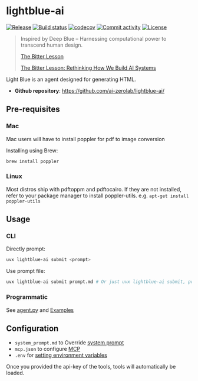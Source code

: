 # lightblue-ai

[![Release](https://img.shields.io/github/v/release/ai-zerolab/lightblue-ai)](https://img.shields.io/github/v/release/ai-zerolab/lightblue-ai)
[![Build status](https://img.shields.io/github/actions/workflow/status/ai-zerolab/lightblue-ai/main.yml?branch=main)](https://github.com/ai-zerolab/lightblue-ai/actions/workflows/main.yml?query=branch%3Amain)
[![codecov](https://codecov.io/gh/ai-zerolab/lightblue-ai/branch/main/graph/badge.svg)](https://codecov.io/gh/ai-zerolab/lightblue-ai)
[![Commit activity](https://img.shields.io/github/commit-activity/m/ai-zerolab/lightblue-ai)](https://img.shields.io/github/commit-activity/m/ai-zerolab/lightblue-ai)
[![License](https://img.shields.io/github/license/ai-zerolab/lightblue-ai)](https://img.shields.io/github/license/ai-zerolab/lightblue-ai)

> Inspired by Deep Blue – Harnessing computational power to transcend human design.
>
> [The Bitter Lesson](http://www.incompleteideas.net/IncIdeas/BitterLesson.html)
>
> [The Bitter Lesson: Rethinking How We Build AI Systems](https://ankitmaloo.com/bitter-lesson/)

Light Blue is an agent designed for generating HTML.

- **Github repository**: <https://github.com/ai-zerolab/lightblue-ai/>

## Pre-requisites

### Mac

Mac users will have to install poppler for pdf to image conversion

Installing using Brew:

```bash
brew install poppler
```

### Linux

Most distros ship with pdftoppm and pdftocairo. If they are not installed, refer to your package manager to install poppler-utils. e.g. `apt-get install poppler-utils`

## Usage

### CLI

Directly prompt:

```bash
uvx lightblue-ai submit <prompt>
```

Use prompt file:

```bash
uvx lightblue-ai submit prompt.md # Or just uvx lightblue-ai submit, prompt.md is the default prompt file
```

### Programmatic

See [agent.py](./lightblue_ai/agent.py) and [Examples](./examples/README.md)

## Configuration

- `system_prompt.md` to Override [system prompt](./lightblue_ai/prompts/templates/system_prompt.md)
- `mcp.json` to configure [MCP](./mcp.example.json)
- `.env` for [setting environment variables](./.env.example)

Once you provided the api-key of the tools, tools will automatically be loaded.
